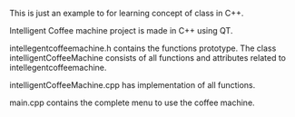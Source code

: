 This is just an example to for learning concept of class in C++.

Intelligent Coffee machine project is made in C++ using QT.

intellegentcoffeemachine.h contains the functions prototype. The class intelligentCoffeeMachine consists of all 
functions and attributes related to intellegentcoffeemachine.

intelligentCoffeeMachine.cpp has implementation of all functions. 

main.cpp contains the complete menu to use the coffee machine.

